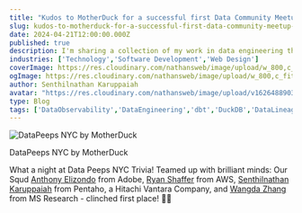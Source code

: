 ```yaml
---
title: "Kudos to MotherDuck for a successful first Data Community Meetup in NYC."
slug: kudos-to-motherduck-for-a-successful-first-data-community-meetup-in-nyc
date: 2024-04-21T12:00:00.000Z
published: true
description: I'm sharing a collection of my work in data engineering that showcases practical applications of Dagster for managing and orchestrating data pipelines.
industries: ['Technology','Software Development','Web Design']
coverImage: https://res.cloudinary.com/nathansweb/image/upload/w_800,c_fit,l_text:Arial_60_bold:Kudos%20to%20MotherDuck%20for%20a%20successful%20first%20Data%20Community%20Meetup%20in%20NYC,g_north_east,x_30,y_40/v1711924071/senthilsweb-scl-card-template_cyxogj.webp
ogImage: https://res.cloudinary.com/nathansweb/image/upload/w_800,c_fit,l_text:Arial_60_bold:Kudos%20to%20MotherDuck%20for%20a%20successful%20first%20Data%20Community%20Meetup%20in%20NYC,g_north_east,x_30,y_40/v1711924071/senthilsweb-scl-card-template_cyxogj.webp
author: Senthilnathan Karuppaiah
avatar: "https://res.cloudinary.com/nathansweb/image/upload/v1626488903/profile/Senthil-profile-picture-01_al07i5.jpg"
type: Blog
tags: ['DataObservability','DataEngineering','dbt','DuckDB','DataLineage','Analytics','DataLake','BusinessMetadataManagement','Vue.js','Nuxt.js','Open Source','Web Development','Low Code Platform']
---
```


![DataPeeps NYC by MotherDuck](/i/blog/Kudos-to-MotherDuck-for-a-successful-first-Data-Community-Meetup-in-NYC.PNG)
<div class="relative flex items-center">DataPeeps NYC by MotherDuck</div>

What a night at Data Peeps NYC Trivia! Teamed up with brilliant minds: Our Squd <a href="https://www.linkedin.com/in/anthonyelizondo/?lipi=urn%3Ali%3Apage%3Ad_flagship3_pulse_read%3BNITirwwgSK%2Bcd%2Btq%2FbngKQ%3D%3D" class="dark:text-teal-400 relative transition hover:text-teal-500 dark:hover:text-teal-400">Anthony Elizondo</a> from Adobe, <a href="https://www.linkedin.com/in/rmshaffer/?lipi=urn%3Ali%3Apage%3Ad_flagship3_pulse_read%3BNITirwwgSK%2Bcd%2Btq%2FbngKQ%3D%3D" class="dark:text-teal-400 relative transition hover:text-teal-500 dark:hover:text-teal-400">Ryan Shaffer</a> from AWS, <a href="https://www.linkedin.com/in/senthilsweb/?lipi=urn%3Ali%3Apage%3Ad_flagship3_pulse_read%3BNITirwwgSK%2Bcd%2Btq%2FbngKQ%3D%3D" class="dark:text-teal-400 relative transition hover:text-teal-500 dark:hover:text-teal-400">Senthilnathan Karuppaiah</a> from Pentaho, a Hitachi Vantara Company, and <a href="https://www.linkedin.com/in/zhangwangda/?lipi=urn%3Ali%3Apage%3Ad_flagship3_pulse_read%3BNITirwwgSK%2Bcd%2Btq%2FbngKQ%3D%3D" class="dark:text-teal-400 relative transition hover:text-teal-500 dark:hover:text-teal-400">Wangda Zhang</a> from MS Research - clinched first place! 🥇🦆 